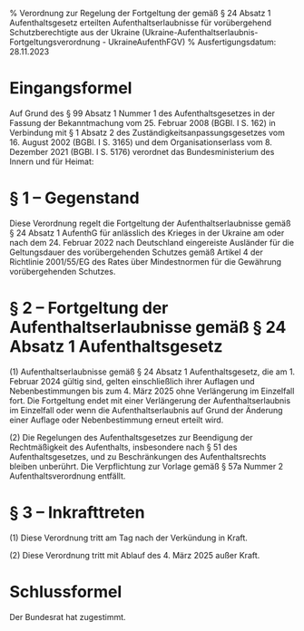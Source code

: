 % Verordnung zur Regelung der Fortgeltung der gemäß § 24 Absatz 1 Aufenthaltsgesetz erteilten Aufenthaltserlaubnisse für vorübergehend Schutzberechtigte aus der Ukraine  (Ukraine-Aufenthaltserlaubnis-Fortgeltungsverordnung - UkraineAufenthFGV)
% Ausfertigungsdatum: 28.11.2023
 
# Eingangsformel

Auf Grund des § 99 Absatz 1 Nummer 1 des Aufenthaltsgesetzes in der Fassung der Bekanntmachung vom 25. Februar 2008 (BGBl. I S. 162) in Verbindung mit § 1 Absatz 2 des Zuständigkeitsanpassungsgesetzes vom 16. August 2002 (BGBl. I S. 3165) und dem Organisationserlass vom 8. Dezember 2021 (BGBl. I S. 5176) verordnet das Bundesministerium des Innern und für Heimat:

# § 1 – Gegenstand

Diese Verordnung regelt die Fortgeltung der Aufenthaltserlaubnisse gemäß § 24 Absatz 1 AufenthG für anlässlich des Krieges in der Ukraine am oder nach dem 24. Februar 2022 nach Deutschland eingereiste Ausländer für die Geltungsdauer des vorübergehenden Schutzes gemäß Artikel 4 der Richtlinie 2001/55/EG des Rates über Mindestnormen für die Gewährung vorübergehenden Schutzes.

# § 2 – Fortgeltung der Aufenthaltserlaubnisse gemäß § 24 Absatz 1 Aufenthaltsgesetz

(1) Aufenthaltserlaubnisse gemäß § 24 Absatz 1 Aufenthaltsgesetz, die am 1. Februar 2024 gültig sind, gelten einschließlich ihrer Auflagen und Nebenbestimmungen bis zum 4. März 2025 ohne Verlängerung im Einzelfall fort. Die Fortgeltung endet mit einer Verlängerung der Aufenthaltserlaubnis im Einzelfall oder wenn die Aufenthaltserlaubnis auf Grund der Änderung einer Auflage oder Nebenbestimmung erneut erteilt wird.

(2) Die Regelungen des Aufenthaltsgesetzes zur Beendigung der Rechtmäßigkeit des Aufenthalts, insbesondere nach § 51 des Aufenthaltsgesetzes, und zu Beschränkungen des Aufenthaltsrechts bleiben unberührt. Die Verpflichtung zur Vorlage gemäß § 57a Nummer 2 Aufenthaltsverordnung entfällt.

# § 3 – Inkrafttreten

(1) Diese Verordnung tritt am Tag nach der Verkündung in Kraft.

(2) Diese Verordnung tritt mit Ablauf des 4. März 2025 außer Kraft.

# Schlussformel

Der Bundesrat hat zugestimmt.
